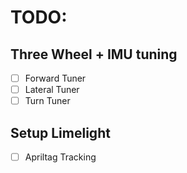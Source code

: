 # TODO:
## Three Wheel + IMU tuning
- [ ] Forward Tuner
- [ ] Lateral Tuner
- [ ] Turn Tuner
## Setup Limelight
- [ ] Apriltag Tracking
